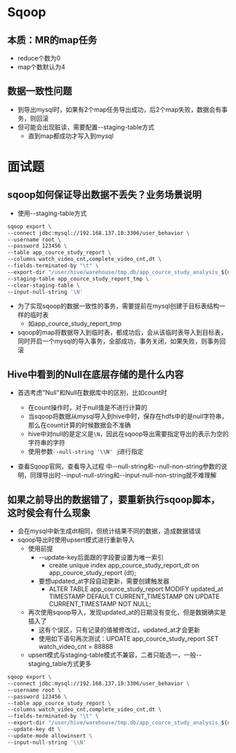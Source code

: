 # Sqoop



## 本质：MR的map任务

- reduce个数为0
- map个数默认为4



## 数据一致性问题

- 到导出mysql时，如果有2个map任务导出成功，后2个map失败，数据会有事务，则回滚
- 但可能会出现脏读，需要配置--staging-table方式
  - 直到map都成功才写入到mysql



# 面试题



## sqoop如何保证导出数据不丢失？业务场景说明

- 使用--staging-table方式

```bash
sqoop export \
--connect jdbc:mysql://192.168.137.10:3306/user_behavior \
--username root \
--password 123456 \
--table app_cource_study_report \
--columns watch_video_cnt,complete_video_cnt,dt \
--fields-terminated-by "\t" \
--export-dir "/user/hive/warehouse/tmp.db/app_cource_study_analysis_${day}" \
--staging-table app_cource_study_report_tmp \
--clear-staging-table \
--input-null-string '\N'
```

- 为了实现sqoop的数据一致性的事务，需要提前在mysql创建于目标表结构一样的临时表
  - 如app_cource_study_report_tmp
- sqoop的map将数据导入到临时表，都成功后，会从该临时表导入到目标表，同时开启一个mysql的导入事务，全部成功，事务关闭，如果失败，则事务回滚



## Hive中看到的Null在底层存储的是什么内容

- 首选考虑"Null"和Null在数据库中的区别，比如count时
  - 在count操作时，对于null值是不进行计算的
  - 当sqoop将数据从mysql导入到hive中时，保存在hdfs中的是null字符串，那么在count计算的时候数据会不准确
  - hive中对null的是定义是`\N`，因此在sqoop导出需要指定导出的表示为空的字符串的字符
  - 使用参数`--null-string '\\N' ` j进行指定

- 查看Sqoop官网，查看导入过程 中--null-string和--null-non-string参数的说明，同理导出时--input-null-string和--input-null-non-string就不难理解



## 如果之前导出的数据错了，要重新执行sqoop脚本，这时侯会有什么现象

- 会在mysql中新生成dt相同，但统计结果不同的数据，造成数据错误
- sqoop导出时使用upsert模式进行重新导入
  - 使用前提
    - --update-key后面跟的字段要设置为唯一索引
      - create unique index app_cource_study_report_dt on app_cource_study_report (dt);
    - 要想updated_at字段自动更新，需要创建触发器
      - ALTER TABLE app_cource_study_report MODIFY updated_at TIMESTAMP DEFAULT CURRENT_TIMESTAMP ON UPDATE CURRENT_TIMESTAMP NOT NULL;
  - 再次使用sqoop导入，发现updated_at的日期没有变化，但是数据确实是插入了
    - 这有个误区，只有记录的值被修改过，updated_at才会更新
    - 使用如下语句再次测试：UPDATE app_cource_study_report SET watch_video_cnt = 88888
  - upsert模式与staging-table模式不兼容，二者只能选一，一般--staging_table方式更多

```bash
sqoop export \
--connect jdbc:mysql://192.168.137.10:3306/user_behavior \
--username root \
--password 123456 \
--table app_cource_study_report \
--columns watch_video_cnt,complete_video_cnt,dt \
--fields-terminated-by "\t" \
--export-dir "/user/hive/warehouse/tmp.db/app_cource_study_analysis_${day}" \
--update-key dt \
--update-mode allowinsert \
--input-null-string '\\N'
```








